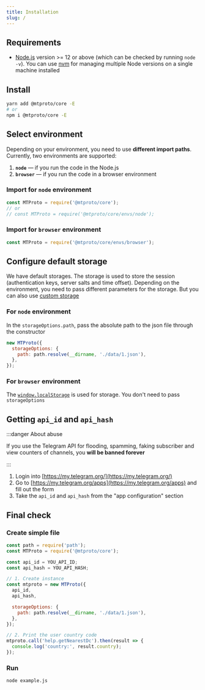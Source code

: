 ```yaml
---
title: Installation
slug: /
---
```


## Requirements

- [Node.js](https://nodejs.org/en/download/) version >= 12 or above (which can be checked by running `node -v`). You can use [nvm](https://github.com/nvm-sh/nvm) for managing multiple Node versions on a single machine installed

## Install

```sh
yarn add @mtproto/core -E
# or
npm i @mtproto/core -E
```

## Select environment

Depending on your environment, you need to use **different import paths**. Currently, two environments are supported:
1. **`node`** — if you run the code in the Node.js
2. **`browser`** — if you run the code in a browser environment

### Import for `node` environment

```js
const MTProto = require('@mtproto/core');
// or
// const MTProto = require('@mtproto/core/envs/node');
```

### Import for `browser` environment

```js
const MTProto = require('@mtproto/core/envs/browser');
```

## Configure default storage

We have default storages. The storage is used to store the session (authentication keys, server salts and time offset). Depending on the environment, you need to pass different parameters for the storage. But you can also use [custom storage](custom-storage.md)

### For `node` environment

In the `storageOptions.path`, pass the absolute path to the json file through the constructor

```js
new MTProto({
  storageOptions: {
    path: path.resolve(__dirname, './data/1.json'),
  },
});
```

### For `browser` environment

The [`window.localStorage`](https://developer.mozilla.org/en-US/docs/Web/API/Window/localStorage) is used for storage. You don't need to pass `storageOptions`

## Getting `api_id` and `api_hash`

:::danger About abuse

If you use the Telegram API for flooding, spamming, faking subscriber and view counters of channels, you **will be banned forever**

:::

1. Login into [https://my.telegram.org/](https://my.telegram.org/)
2. Go to [https://my.telegram.org/apps](https://my.telegram.org/apps) and fill out the form
3. Take the `api_id` and `api_hash` from the "app configuration" section

## Final check

### Create simple file

```js title="example.js"
const path = require('path');
const MTProto = require('@mtproto/core');

const api_id = YOU_API_ID;
const api_hash = YOU_API_HASH;

// 1. Create instance
const mtproto = new MTProto({
  api_id,
  api_hash,

  storageOptions: {
    path: path.resolve(__dirname, './data/1.json'),
  },
});

// 2. Print the user country code
mtproto.call('help.getNearestDc').then(result => {
  console.log('country:', result.country);
});
```

### Run

```sh
node example.js
```
